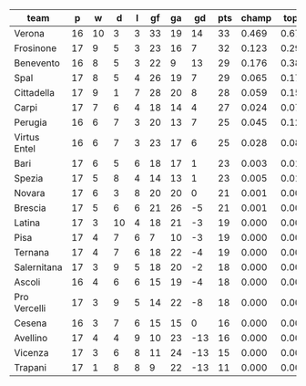 |     team     | p  | w  | d  | l | gf | ga | gd  | pts | champ | top2  | top3  | top4  |  5-7  | bot4  | bot3  | bot2  |
|--------------|----|----|----|---|----|----|-----|-----|-------|-------|-------|-------|-------|-------|-------|-------|
| Verona       | 16 | 10 |  3 | 3 | 33 | 19 |  14 |  33 | 0.469 | 0.675 | 0.794 | 0.868 | 0.104 | 0.000 | 0.000 | 0.000|
| Frosinone    | 17 |  9 |  5 | 3 | 23 | 16 |   7 |  32 | 0.123 | 0.291 | 0.450 | 0.588 | 0.263 | 0.000 | 0.000 | 0.000|
| Benevento    | 16 |  8 |  5 | 3 | 22 |  9 |  13 |  29 | 0.176 | 0.381 | 0.550 | 0.678 | 0.221 | 0.000 | 0.000 | 0.000|
| Spal         | 17 |  8 |  5 | 4 | 26 | 19 |   7 |  29 | 0.065 | 0.176 | 0.300 | 0.426 | 0.310 | 0.001 | 0.001 | 0.000|
| Cittadella   | 17 |  9 |  1 | 7 | 28 | 20 |   8 |  28 | 0.059 | 0.156 | 0.270 | 0.396 | 0.321 | 0.001 | 0.000 | 0.000|
| Carpi        | 17 |  7 |  6 | 4 | 18 | 14 |   4 |  27 | 0.024 | 0.071 | 0.139 | 0.223 | 0.304 | 0.006 | 0.003 | 0.001|
| Perugia      | 16 |  6 |  7 | 3 | 20 | 13 |   7 |  25 | 0.045 | 0.123 | 0.224 | 0.328 | 0.313 | 0.002 | 0.001 | 0.001|
| Virtus Entel | 16 |  6 |  7 | 3 | 23 | 17 |   6 |  25 | 0.028 | 0.082 | 0.157 | 0.245 | 0.310 | 0.005 | 0.002 | 0.000|
| Bari         | 17 |  6 |  5 | 6 | 18 | 17 |   1 |  23 | 0.003 | 0.013 | 0.032 | 0.065 | 0.177 | 0.039 | 0.019 | 0.007|
| Spezia       | 17 |  5 |  8 | 4 | 14 | 13 |   1 |  23 | 0.005 | 0.016 | 0.036 | 0.070 | 0.192 | 0.029 | 0.014 | 0.005|
| Novara       | 17 |  6 |  3 | 8 | 20 | 20 |   0 |  21 | 0.001 | 0.004 | 0.012 | 0.026 | 0.097 | 0.087 | 0.049 | 0.021|
| Brescia      | 17 |  5 |  6 | 6 | 21 | 26 |  -5 |  21 | 0.001 | 0.003 | 0.008 | 0.021 | 0.071 | 0.130 | 0.078 | 0.036|
| Latina       | 17 |  3 | 10 | 4 | 18 | 21 |  -3 |  19 | 0.000 | 0.003 | 0.007 | 0.014 | 0.060 | 0.150 | 0.087 | 0.040|
| Pisa         | 17 |  4 |  7 | 6 |  7 | 10 |  -3 |  19 | 0.000 | 0.001 | 0.003 | 0.008 | 0.040 | 0.201 | 0.121 | 0.057|
| Ternana      | 17 |  4 |  7 | 6 | 18 | 22 |  -4 |  19 | 0.000 | 0.001 | 0.002 | 0.007 | 0.039 | 0.223 | 0.137 | 0.069|
| Salernitana  | 17 |  3 |  9 | 5 | 18 | 20 |  -2 |  18 | 0.000 | 0.002 | 0.005 | 0.010 | 0.046 | 0.181 | 0.109 | 0.055|
| Ascoli       | 16 |  4 |  6 | 6 | 15 | 19 |  -4 |  18 | 0.000 | 0.001 | 0.004 | 0.011 | 0.053 | 0.171 | 0.103 | 0.046|
| Pro Vercelli | 17 |  3 |  9 | 5 | 14 | 22 |  -8 |  18 | 0.000 | 0.000 | 0.001 | 0.003 | 0.013 | 0.402 | 0.279 | 0.155|
| Cesena       | 16 |  3 |  7 | 6 | 15 | 15 |   0 |  16 | 0.000 | 0.002 | 0.006 | 0.016 | 0.062 | 0.142 | 0.083 | 0.039|
| Avellino     | 17 |  4 |  4 | 9 | 10 | 23 | -13 |  16 | 0.000 | 0.000 | 0.000 | 0.000 | 0.004 | 0.650 | 0.526 | 0.361|
| Vicenza      | 17 |  3 |  6 | 8 | 11 | 24 | -13 |  15 | 0.000 | 0.000 | 0.000 | 0.000 | 0.002 | 0.698 | 0.579 | 0.414|
| Trapani      | 17 |  1 |  8 | 8 |  9 | 22 | -13 |  11 | 0.000 | 0.000 | 0.000 | 0.000 | 0.000 | 0.881 | 0.810 | 0.694|
